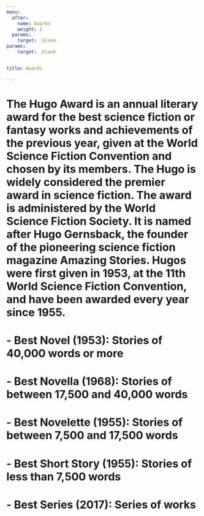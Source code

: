 ```yaml
---
menu: 
  after:
    name: Awards
    weight: 1
  params: 
    target: _blank
params:
    target: _blank


title: Awards

---
```


# The Hugo Award is an annual literary award for the best science fiction or fantasy works and achievements of the previous year, given at the World Science Fiction Convention and chosen by its members. The Hugo is widely considered the premier award in science fiction. The award is administered by the World Science Fiction Society. It is named after Hugo Gernsback, the founder of the pioneering science fiction magazine Amazing Stories. Hugos were first given in 1953, at the 11th World Science Fiction Convention, and have been awarded every year since 1955.

# - Best Novel (1953): Stories of 40,000 words or more
# - Best Novella (1968): Stories of between 17,500 and 40,000 words
# - Best Novelette (1955): Stories of between 7,500 and 17,500 words
# - Best Short Story (1955): Stories of less than 7,500 words
# - Best Series (2017): Series of works
